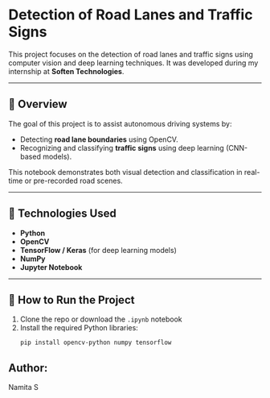 # Detection of Road Lanes and Traffic Signs

This project focuses on the detection of road lanes and traffic signs using computer vision and deep learning techniques. It was developed during my internship at **Soften Technologies**.

---

## 📌 Overview

The goal of this project is to assist autonomous driving systems by:
- Detecting **road lane boundaries** using OpenCV.
- Recognizing and classifying **traffic signs** using deep learning (CNN-based models).

This notebook demonstrates both visual detection and classification in real-time or pre-recorded road scenes.

---

## 🧠 Technologies Used

- **Python**
- **OpenCV**
- **TensorFlow / Keras** (for deep learning models)
- **NumPy**
- **Jupyter Notebook**

---

## 🚀 How to Run the Project

1. Clone the repo or download the `.ipynb` notebook
2. Install the required Python libraries:
   ```bash
   pip install opencv-python numpy tensorflow

## Author:
Namita S
